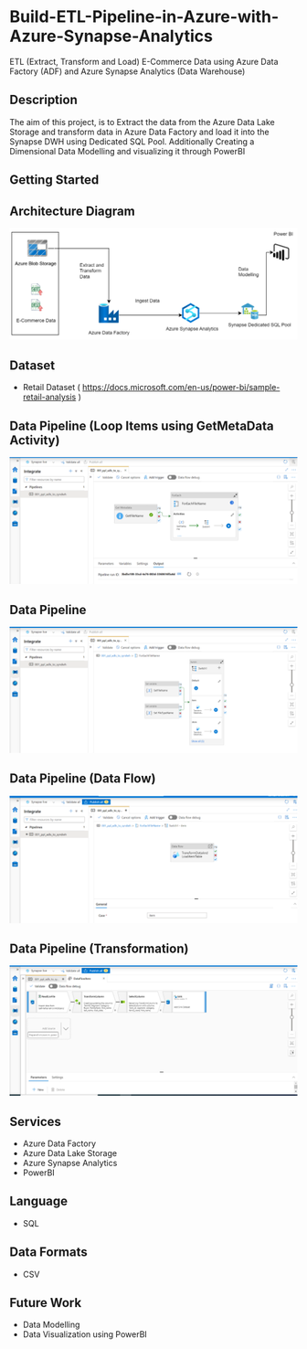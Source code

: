 # Build-ETL-Pipeline-in-Azure-with-Azure-Synapse-Analytics
ETL (Extract, Transform and Load) E-Commerce Data using Azure Data Factory (ADF) and Azure Synapse Analytics (Data Warehouse)

## Description
The aim of this project, is to  Extract the data from the Azure Data Lake Storage and transform data in Azure Data Factory and load it into the Synapse DWH using Dedicated SQL Pool. Additionally Creating a Dimensional Data Modelling and visualizing it through PowerBI

## Getting Started

## Architecture Diagram
![](img/architecture.png)

## Dataset
- Retail Dataset ( https://docs.microsoft.com/en-us/power-bi/sample-retail-analysis )

## Data Pipeline (Loop Items using GetMetaData Activity)
![](img/4.png)

## Data Pipeline 
![](img/5.png)

## Data Pipeline (Data Flow) 
![](img/7.png)

## Data Pipeline (Transformation) 
![](img/6.png)

## Services
- Azure Data Factory
- Azure Data Lake Storage
- Azure Synapse Analytics
- PowerBI

## Language
- SQL

## Data Formats
- CSV


## Future Work
- Data Modelling
- Data Visualization using PowerBI
